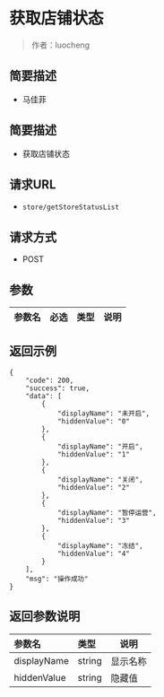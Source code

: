 # 获取店铺状态

> 作者：luocheng

## 简要描述

- 马佳菲
    
## 简要描述

- 获取店铺状态

## 请求URL
- ` store/getStoreStatusList `
  
## 请求方式
- POST 

## 参数

|参数名|必选|类型|说明|
|:----    |:---|:----- |-----   |

## 返回示例 

``` 
{
    "code": 200,
    "success": true,
    "data": [
        {
            "displayName": "未开启",
            "hiddenValue": "0"
        },
        {
            "displayName": "开启",
            "hiddenValue": "1"
        },
        {
            "displayName": "关闭",
            "hiddenValue": "2"
        },
        {
            "displayName": "暂停运营",
            "hiddenValue": "3"
        },
        {
            "displayName": "冻结",
            "hiddenValue": "4"
        }
    ],
    "msg": "操作成功"
}
```

## 返回参数说明 

|参数名|类型|说明|
|:-----  |:-----|-----                           |
|displayName |string   |显示名称  |
|hiddenValue |string   |隐藏值  |